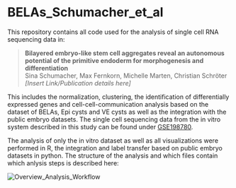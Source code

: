 # BELAs_Schumacher_et_al

This repository contains all code used for the analysis of single cell RNA sequencing data in:

>**Bilayered embryo-like stem cell aggregates reveal an autonomous potential of the primitive endoderm for morphogenesis and differentiation**  
>Sina Schumacher, Max Fernkorn, Michelle Marten, Christian Schröter  
>*[Insert Link/Publication details here]*

This includes the normalization, clustering, the identification of differentially expressed genes and cell-cell-communication analysis based on the dataset of BELAs, Epi cysts and VE cysts as well as the integration with the public embryo datasets.
The single cell sequencing data from the in vitro system described in this study can be found under [GSE198780](https://www.ncbi.nlm.nih.gov/geo/query/acc.cgi?acc=GSE198780).

The analysis of only the in vitro dataset as well as all visualizations were performed in R, the integration and label transfer based on public embryo datasets in python. The structure of the analysis and which files contain which anlysis steps is described here:

![Overview_Analysis_Workflow](https://user-images.githubusercontent.com/88881773/233935939-d5b703ea-1cdb-4540-9dd4-b67338935a35.png)

